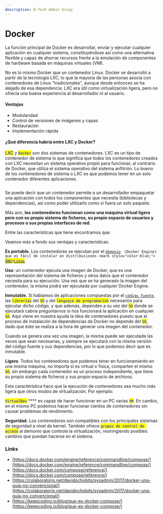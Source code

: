 ```yaml
---
description: N-Tech Admin Group
---
```


# Docker

La función principal de Docker es desarrollar, enviar y ejecutar cualquier aplicación en cualquier sistema, constituyéndose así como una alternativa flexible y capaz de ahorrar recursos frente a la emulación de componentes de hardware basada en máquinas virtuales (VM).

No es lo mismo Docker que un contenedor Linux. Docker se desarrolló a partir de la tecnología LXC, lo que la mayoría de las personas asocia con contenedores de Linux "tradicionales", aunque desde entonces se ha alejado de esa dependencia. LXC era útil como virtualización ligera, pero no ofrecía una buena experiencia al desarrollador ni al usuario.

#### Ventajas

* Modularidad
* Control de versiones de imágenes y capas
* Restauración
* Implementación rápida

#### ¿Qué diferencia habría entre LXC y Docker?

<mark style="color:blue;">LXC</mark> y <mark style="color:blue;">`Docker`</mark> son dos sistemas de contenedores. LXC es un tipo de contenedor de sistema lo que significa que todos los contenedores creados con LXC necesitan un sistema operativo propio para funcionar, al contrario de Docker, que utiliza el sistema operativo del sistema anfitrión. Lo bueno de los contenedores de sistema o LXC es que podemos tener en un solo contenedor diferentes aplicaciones.

<figure><img src="https://lh4.googleusercontent.com/pzwLC7_9fFiyRt1DtfsrSYyBdOJ8BSH8qtTLlBkKCK9nr_O5eYpxZO8EFP9km4CVhLgg0VB4HJSYGNITGaiKhLEUwD16iYltCnXE59ljX2NWiDagMTxRRn3tFYL8yHb9Ih9JnqjvzCYDrcQxgsfWBpLr5oa4EoMBpFqVHNmVnf90kky8RqCPtBIU" alt=""><figcaption></figcaption></figure>

Se puede decir que un contenedor permite a un desarrollador empaquetar una aplicación con todos los componentes que necesita (bibliotecas y dependencias), así como poder utilizarlo como si fuera un solo paquete.&#x20;

Más aún, **los contenedores funcionan como una máquina virtual ligera pero con su propio sistema de ficheros, su propio espacio de usuarios y procesos o sus propias interfaces de red**.

Entre las características que tiene encontramos que:

Veamos más a fondo sus ventajas y características:

**Es portable**. Los contenedores se ejecutan por el [`demonio`](https://colaboratorio.net/glosario/demonio/) `` (Docker Engine) que es fácil de instalar en distribuciones <mark style="color:blue;">``</mark> [<mark style="color:blue;">`GNU`</mark>](https://colaboratorio.net/glosario/gnu/)<mark style="color:blue;">`/`</mark>[<mark style="color:blue;">`Linux`</mark>](https://colaboratorio.net/glosario/1989/).&#x20;

**Uso**: un contenedor ejecuta una imagen de Docker, que es una representación del sistema de ficheros y otros datos que el contenedor necesita para su ejecución. Una vez que se ha generado la imagen del contenedor,  la misma podrá ser ejecutada por cualquier Docker Engine.

**Inmutable.** Si hablamos de aplicaciones compuestas por el [`código fuente`,](https://colaboratorio.net/glosario/codigo-fuente/) las <mark style="color:blue;">`librerías`</mark> del <mark style="color:blue;">`SO`</mark> y del <mark style="color:blue;">`lenguaje de programación`</mark> necesarios para ejecutar dicho código, y que además, dependen a su vez del <mark style="color:blue;">`SO`</mark> donde se ejecutará cabría preguntarnos  si nos funcionará la aplicación en cualquier <mark style="color:blue;">`SO`</mark>.  Aquí viene en nuestra ayuda la idea de contenedores puesto que el proceso de instalación de dependencias de Docker no depende del <mark style="color:blue;">`SO`</mark>, dado que éste se realiza a la hora de generar una imagen del contenedor.&#x20;

Cuando se genera una vez una imagen, la misma puede ser ejecutada las veces que sean necesarias, y siempre se ejecutará con la misma versión del código fuente y sus dependencias, por lo que podemos decir que es inmutable.&#x20;

**Ligero**. Todos los contenedores que podemos tener en funcionamiento en una misma máquina, no importa si es virtual o física, comparten el mismo <mark style="color:blue;">`SO`</mark>, sin embargo cada contenedor es un proceso independiente, que tiene su propio sistema de ficheros y sus propio espacio de archivos.

Esta característica hace que la ejecución de contenedores sea mucho más ligera que otros modos de virtualización. Por ejemplo:&#x20;

<mark style="color:blue;">`VirtualBox`</mark> **** es capaz de hacer funcionar en un PC varias <mark style="color:blue;">`VM`</mark>. En cambio, en el mismo PC podemos hacer funcionar cientos de contenedores sin causar problemas de rendimiento.

**Seguridad.** Los contenedores son compatibles con los principales sistemas de seguridad a nivel de kernel. También ofrece <mark style="color:blue;">`grupos de control de acceso`</mark> al demonio que controla la virtualización, restringiendo posibles cambios que puedan hacerse en el sistema.



### Links

* [https://docs.docker.com/engine/reference/commandline/compose/](https://docs.docker.com/engine/reference/commandline/compose/)
* [https://docs.docker.com/compose/reference/](https://docs.docker.com/compose/reference/)
* [https://colaboratorio.net/davidochobits/sysadmin/2017/docker-una-guia-no-convencional/](https://colaboratorio.net/davidochobits/sysadmin/2017/docker-una-guia-no-convencional/)
* [https://keepcoding.io/blog/que-es-docker-compose/](https://keepcoding.io/blog/que-es-docker-compose/)

